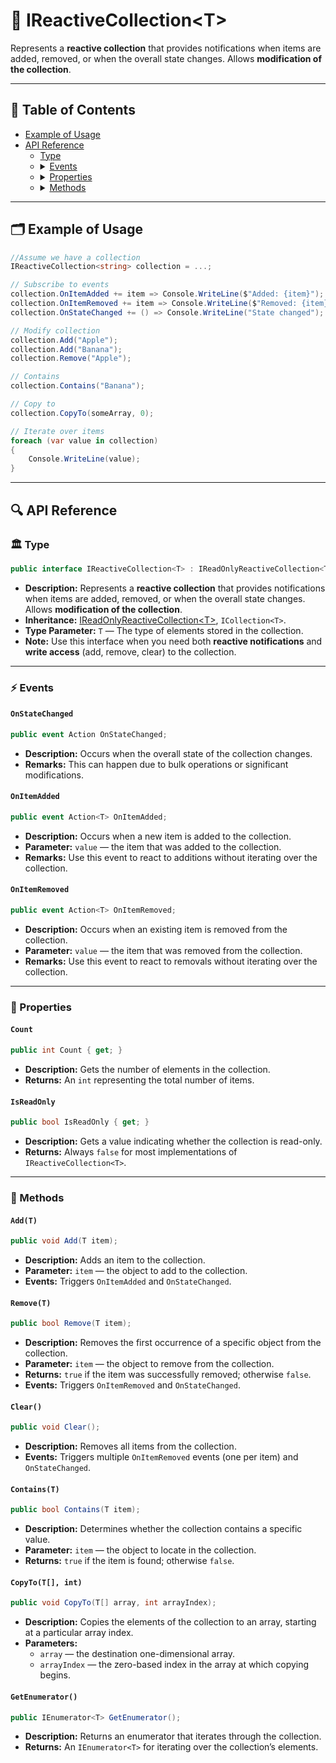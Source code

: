 # 🧩 IReactiveCollection&lt;T&gt;

Represents a **reactive collection** that provides notifications when items are added, removed, or
when the overall state changes. Allows **modification of the collection**.

---

## 📑 Table of Contents

<ul>
  <li><a href="#-example-of-usage">Example of Usage</a></li>
  <li>
    <a href="#-api-reference">API Reference</a>
    <ul>
      <li><a href="#-type">Type</a></li>
      <li>
        <details>
          <summary><a href="#-events">Events</a></summary>
          <ul>
            <li><a href="#onstatechanged">OnStateChanged</a></li>
            <li><a href="#onitemadded">OnItemAdded</a></li>
            <li><a href="#onitemremoved">OnItemRemoved</a></li>
          </ul>
        </details>
      </li>
      <li>
        <details>
          <summary><a href="#-properties">Properties</a></summary>
          <ul>
            <li><a href="#count">Count</a></li>
            <li><a href="#isreadonly">IsReadOnly</a></li>
          </ul>
        </details>
      </li>
      <li>
        <details>
          <summary><a href="#-methods">Methods</a></summary>
          <ul>
            <li><a href="#addt">Add(T)</a></li>
            <li><a href="#removet">Remove(T)</a></li>
            <li><a href="#clear">Clear()</a></li>
            <li><a href="#containst">Contains(T)</a></li>
            <li><a href="#copytot-int">CopyTo(T[], int)</a></li>
            <li><a href="#getenumerator">GetEnumerator()</a></li>
          </ul>
        </details>
      </li>
    </ul>
  </li>
</ul>


<!-- 
- [Example of Usage](#-example-of-usage)
- [API Reference](#-api-reference)
    - [Type](#-type)
    - [Events](#-events)
        - [OnStateChanged](#onstatechanged)
        - [OnItemAdded](#onitemadded)
        - [OnItemRemoved](#onitemremoved)
    - [Properties](#-properties)
        - [Count](#count)
        - [IsReadOnly](#isreadonly)
    - [Methods](#-methods)
        - [Add(T)](#addt)
        - [Remove(T)](#removet)
        - [Clear()](#clear)
        - [Contains(T)](#containst)
        - [CopyTo(T[], int)](#copytot-int)
        - [GetEnumerator()](#getenumerator)
-->
---

## 🗂 Example of Usage

```csharp
//Assume we have a collection
IReactiveCollection<string> collection = ...;

// Subscribe to events
collection.OnItemAdded += item => Console.WriteLine($"Added: {item}");
collection.OnItemRemoved += item => Console.WriteLine($"Removed: {item}");
collection.OnStateChanged += () => Console.WriteLine("State changed");

// Modify collection
collection.Add("Apple");
collection.Add("Banana");
collection.Remove("Apple");

// Contains
collection.Contains("Banana");

// Copy to
collection.CopyTo(someArray, 0);

// Iterate over items
foreach (var value in collection)
{
    Console.WriteLine(value);
}
```

---

## 🔍 API Reference

### 🏛️ Type <div id="-type"></div>

```csharp
public interface IReactiveCollection<T> : IReadOnlyReactiveCollection<T>, ICollection<T>
```

- **Description:** Represents a **reactive collection** that provides notifications when items are added, removed, or
  when the overall state changes. Allows **modification of the collection**.
- **Inheritance:** [IReadOnlyReactiveCollection&lt;T&gt;](IReadOnlyReactiveCollection.md), `ICollection<T>`.
- **Type Parameter:** `T` — The type of elements stored in the collection.
- **Note:** Use this interface when you need both **reactive notifications** and **write access** (add, remove, clear)
  to the collection.

---

### ⚡ Events

#### `OnStateChanged`

```csharp
public event Action OnStateChanged;
```

- **Description:** Occurs when the overall state of the collection changes.
- **Remarks:** This can happen due to bulk operations or significant modifications.

#### `OnItemAdded`

```csharp
public event Action<T> OnItemAdded;
```

- **Description:** Occurs when a new item is added to the collection.
- **Parameter:** `value` — the item that was added to the collection.
- **Remarks:** Use this event to react to additions without iterating over the collection.

#### `OnItemRemoved`

```csharp
public event Action<T> OnItemRemoved;
```

- **Description:** Occurs when an existing item is removed from the collection.
- **Parameter:** `value` — the item that was removed from the collection.
- **Remarks:** Use this event to react to removals without iterating over the collection.

---

### 🔑 Properties

#### `Count`

```csharp
public int Count { get; }
```

- **Description:** Gets the number of elements in the collection.
- **Returns:** An `int` representing the total number of items.

#### `IsReadOnly`

```csharp
public bool IsReadOnly { get; }
```

- **Description:** Gets a value indicating whether the collection is read-only.
- **Returns:** Always `false` for most implementations of `IReactiveCollection<T>`.

---

### 🏹 Methods

#### `Add(T)`

```csharp
public void Add(T item);
```

- **Description:** Adds an item to the collection.
- **Parameter:** `item` — the object to add to the collection.
- **Events:** Triggers `OnItemAdded` and `OnStateChanged`.

#### `Remove(T)`

```csharp
public bool Remove(T item);
```

- **Description:** Removes the first occurrence of a specific object from the collection.
- **Parameter:** `item` — the object to remove from the collection.
- **Returns:** `true` if the item was successfully removed; otherwise `false`.
- **Events:** Triggers `OnItemRemoved` and `OnStateChanged`.

#### `Clear()`

```csharp
public void Clear();
```

- **Description:** Removes all items from the collection.
- **Events:** Triggers multiple `OnItemRemoved` events (one per item) and `OnStateChanged`.

#### `Contains(T)`

```csharp
public bool Contains(T item);
```

- **Description:** Determines whether the collection contains a specific value.
- **Parameter:** `item` — the object to locate in the collection.
- **Returns:** `true` if the item is found; otherwise `false`.

#### `CopyTo(T[], int)`

```csharp
public void CopyTo(T[] array, int arrayIndex);
```

- **Description:** Copies the elements of the collection to an array, starting at a particular array index.
- **Parameters:**
    - `array` — the destination one-dimensional array.
    - `arrayIndex` — the zero-based index in the array at which copying begins.

#### `GetEnumerator()`

```csharp
public IEnumerator<T> GetEnumerator();
```

- **Description:** Returns an enumerator that iterates through the collection.
- **Returns:** An `IEnumerator<T>` for iterating over the collection’s elements.